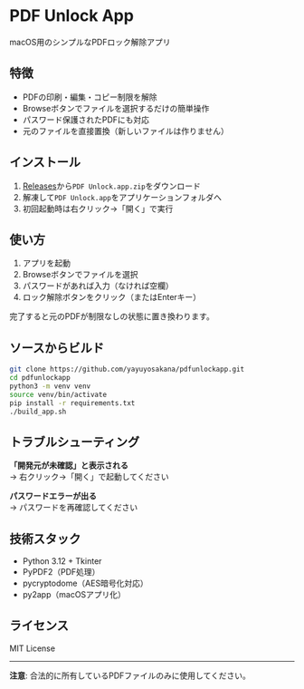 # PDF Unlock App

macOS用のシンプルなPDFロック解除アプリ

## 特徴

- PDFの印刷・編集・コピー制限を解除
- Browseボタンでファイルを選択するだけの簡単操作
- パスワード保護されたPDFにも対応
- 元のファイルを直接置換（新しいファイルは作りません）

## インストール

1. [Releases](../../releases)から`PDF Unlock.app.zip`をダウンロード
2. 解凍して`PDF Unlock.app`をアプリケーションフォルダへ
3. 初回起動時は右クリック→「開く」で実行

## 使い方

1. アプリを起動
2. Browseボタンでファイルを選択
3. パスワードがあれば入力（なければ空欄）
4. ロック解除ボタンをクリック（またはEnterキー）

完了すると元のPDFが制限なしの状態に置き換わります。

## ソースからビルド

```bash
git clone https://github.com/yayuyosakana/pdfunlockapp.git
cd pdfunlockapp
python3 -m venv venv
source venv/bin/activate
pip install -r requirements.txt
./build_app.sh
```

## トラブルシューティング

**「開発元が未確認」と表示される**  
→ 右クリック→「開く」で起動してください

**パスワードエラーが出る**  
→ パスワードを再確認してください

## 技術スタック

- Python 3.12 + Tkinter
- PyPDF2（PDF処理）
- pycryptodome（AES暗号化対応）
- py2app（macOSアプリ化）

## ライセンス

MIT License

---

**注意**: 合法的に所有しているPDFファイルのみに使用してください。
